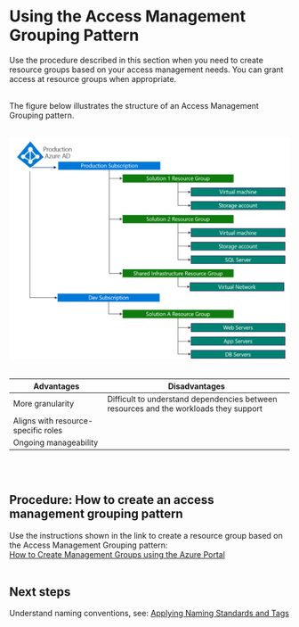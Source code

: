 # Using the Access Management Grouping Pattern 
Use the procedure described in this section when you need to create resource groups based on your access management needs. You can grant access at resource groups when appropriate. 
<br />
<br />

The figure below illustrates the structure of an Access Management Grouping pattern.
<br />
<br />

![Access-Management-Grouping-Pattern](https://github.com/alvarovitta/Enrollment-and-Subscription/blob/master/_images/Access-Management-Grouping-Pattern.png)
<br />
<br />

| Advantages | Disadvantages |
|----------- | ----------|
| More granularity | Difficult to understand dependencies between resources and the workloads they support |
| Aligns with resource-specific roles | |
| Ongoing manageability |
<br />
<br />

## Procedure: How to create an access management grouping pattern  
Use the instructions shown in the link to create a resource group based on the Access Management Grouping pattern:   
[How to Create Management Groups using the Azure Portal](https://docs.microsoft.com/en-us/azure/azure-resource-manager/management-groups-create)
<br />
<br />

## Next steps 
Understand naming conventions, see:  [Applying Naming Standards and Tags](4.0-Applying-Naming-Standards-and-Tags.md) 
